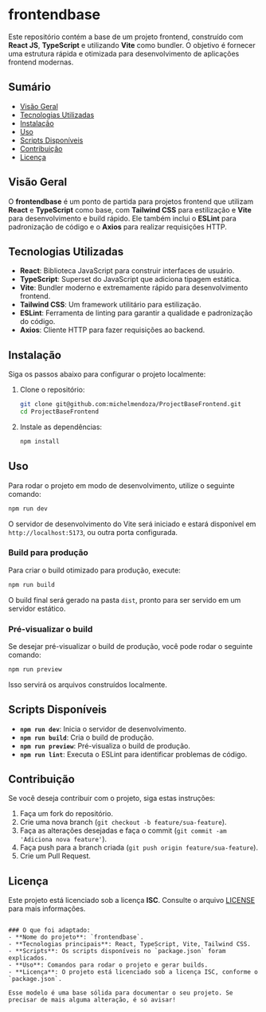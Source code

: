 # frontendbase

Este repositório contém a base de um projeto frontend, construído com **React JS**, **TypeScript** e utilizando **Vite** como bundler. O objetivo é fornecer uma estrutura rápida e otimizada para desenvolvimento de aplicações frontend modernas.

## Sumário

- [Visão Geral](#visão-geral)
- [Tecnologias Utilizadas](#tecnologias-utilizadas)
- [Instalação](#instalação)
- [Uso](#uso)
- [Scripts Disponíveis](#scripts-disponíveis)
- [Contribuição](#contribuição)
- [Licença](#licença)

## Visão Geral

O **frontendbase** é um ponto de partida para projetos frontend que utilizam **React** e **TypeScript** como base, com **Tailwind CSS** para estilização e **Vite** para desenvolvimento e build rápido. Ele também inclui o **ESLint** para padronização de código e o **Axios** para realizar requisições HTTP.

## Tecnologias Utilizadas

- **React**: Biblioteca JavaScript para construir interfaces de usuário.
- **TypeScript**: Superset do JavaScript que adiciona tipagem estática.
- **Vite**: Bundler moderno e extremamente rápido para desenvolvimento frontend.
- **Tailwind CSS**: Um framework utilitário para estilização.
- **ESLint**: Ferramenta de linting para garantir a qualidade e padronização do código.
- **Axios**: Cliente HTTP para fazer requisições ao backend.

## Instalação

Siga os passos abaixo para configurar o projeto localmente:

1. Clone o repositório:

   ```bash
   git clone git@github.com:michelmendoza/ProjectBaseFrontend.git
   cd ProjectBaseFrontend
   ```

2. Instale as dependências:

   ```bash
   npm install
   ```

## Uso

Para rodar o projeto em modo de desenvolvimento, utilize o seguinte comando:

```bash
npm run dev
```

O servidor de desenvolvimento do Vite será iniciado e estará disponível em `http://localhost:5173`, ou outra porta configurada.

### Build para produção

Para criar o build otimizado para produção, execute:

```bash
npm run build
```

O build final será gerado na pasta `dist`, pronto para ser servido em um servidor estático.

### Pré-visualizar o build

Se desejar pré-visualizar o build de produção, você pode rodar o seguinte comando:

```bash
npm run preview
```

Isso servirá os arquivos construídos localmente.

## Scripts Disponíveis

- **`npm run dev`**: Inicia o servidor de desenvolvimento.
- **`npm run build`**: Cria o build de produção.
- **`npm run preview`**: Pré-visualiza o build de produção.
- **`npm run lint`**: Executa o ESLint para identificar problemas de código.

## Contribuição

Se você deseja contribuir com o projeto, siga estas instruções:

1. Faça um fork do repositório.
2. Crie uma nova branch (`git checkout -b feature/sua-feature`).
3. Faça as alterações desejadas e faça o commit (`git commit -am 'Adiciona nova feature'`).
4. Faça push para a branch criada (`git push origin feature/sua-feature`).
5. Crie um Pull Request.

## Licença

Este projeto está licenciado sob a licença **ISC**. Consulte o arquivo [LICENSE](LICENSE) para mais informações.
```

### O que foi adaptado:
- **Nome do projeto**: `frontendbase`.
- **Tecnologias principais**: React, TypeScript, Vite, Tailwind CSS.
- **Scripts**: Os scripts disponíveis no `package.json` foram explicados.
- **Uso**: Comandos para rodar o projeto e gerar builds.
- **Licença**: O projeto está licenciado sob a licença ISC, conforme o `package.json`.

Esse modelo é uma base sólida para documentar o seu projeto. Se precisar de mais alguma alteração, é só avisar!
